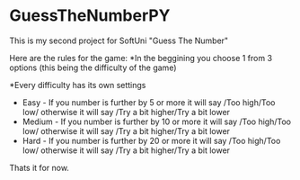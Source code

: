 # GuessTheNumberPY
This is my second project for SoftUni "Guess The Number"

Here are the rules for the game:
*In the beggining you choose 1 from 3 options (this being the difficulty of the game)

*Every difficulty has its own settings
- Easy - If you number is further by 5 or more it will say /Too high/Too low/ otherwise it will say /Try a bit higher/Try a bit lower
- Medium - If you number is further by 10 or more it will say /Too high/Too low/ otherwise it will say /Try a bit higher/Try a bit lower
- Hard - If you number is further by 20 or more it will say /Too high/Too low/ otherwise it will say /Try a bit higher/Try a bit lower

Thats it for now.

